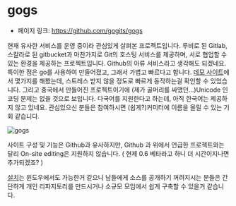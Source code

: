 # gogs

- 페이지 링크: https://github.com/gogits/gogs

현재 유사한 서비스를 운영 중이라 관심있게 살펴본 프로젝트입니다. 
루비로 된 Gitlab, 스칼라로 된 gitbucket과 마찬가지로 Git의 호스팅 서비스를 제공하며, 서로 협업할 수 있는 환경을 제공하는 프로젝트입니다. 
Github의 아류 서비스라고 생각해도 되겠네요. 
특이한 점은 go를 사용하여 만들어졌고, 그래서 가볍고 빠르다고 합니다. 
[데모 사이트](https://try.gogs.io/)에서 몇가지를 해봤는데, 스트레스 받지 않을 정도로 빠르게 동작하는걸 확인할 수 있었습니다. 그리고 중국에서 만들어진 프로젝트이기에 (제가 골머리를 싸맸던...)Unicode 인코딩 문제는 없을 것으로 보입니다. 
다국어를 지원한다고 하는데, 아직 한국어는 제공하지 않고 있네요. 
관심있으신 분들은 참여하시면 (쉽게?)커미터에 이름을 올릴 수 있는 기회 같습니다.


![gogs](https://camo.githubusercontent.com/0df86905b1f094726c0e7185c31a8730fbde2b9b/687474703a2f2f676f67732e71696e6975646e2e636f6d2f676f67735f64656d6f2e676966)

사이트 구성 및 기능은 Github과 유사하지만, 
Github 과 위에서 언급한 프로젝트와는 달리 On-site editing은 지원하지 않습니다. ( 현제 0.6 베타라고 하니 더 시간이지나면 추가되겠죠? ) 

[설치](http://gogs.io/docs/installation/)는 윈도우에서도 가능한거 같으니 남들에게 소스를 공개하기 꺼려지시는 분들은 간단하게 개인 리파지토리를 만드시거나 소규모 모임에서 쉽게 구축할 수 있을거 같습니다. 
